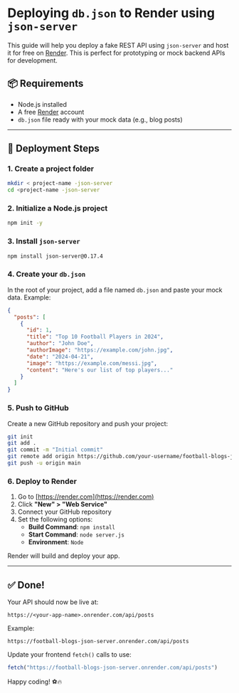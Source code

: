 # Deploying `db.json` to Render using `json-server`

This guide will help you deploy a fake REST API using `json-server` and host it for free on [Render](https://render.com). This is perfect for prototyping or mock backend APIs for development.

## 📦 Requirements

- Node.js installed
- A free [Render](https://render.com) account
- `db.json` file ready with your mock data (e.g., blog posts)

---

## 🚀 Deployment Steps

### 1. Create a project folder

```bash
mkdir < project-name -json-server
cd <project-name -json-server
```

### 2. Initialize a Node.js project

```bash
npm init -y
```

### 3. Install `json-server`

```bash
npm install json-server@0.17.4
```

### 4. Create your `db.json`

In the root of your project, add a file named `db.json` and paste your mock data. Example:

```json
{
  "posts": [
    {
      "id": 1,
      "title": "Top 10 Football Players in 2024",
      "author": "John Doe",
      "authorImage": "https://example.com/john.jpg",
      "date": "2024-04-21",
      "image": "https://example.com/messi.jpg",
      "content": "Here's our list of top players..."
    }
  ]
}
```


### 5. Push to GitHub

Create a new GitHub repository and push your project:

```bash
git init
git add .
git commit -m "Initial commit"
git remote add origin https://github.com/your-username/football-blogs-json-server.git
git push -u origin main
```

### 6. Deploy to Render

1. Go to [https://render.com](https://render.com)
2. Click **"New" > "Web Service"**
3. Connect your GitHub repository
4. Set the following options:
   - **Build Command**: `npm install`
   - **Start Command**: `node server.js`
   - **Environment**: `Node`


Render will build and deploy your app.

---

## ✅ Done!

Your API should now be live at:

```
https://<your-app-name>.onrender.com/api/posts
```

Example:

```
https://football-blogs-json-server.onrender.com/api/posts
```

Update your frontend `fetch()` calls to use:

```js
fetch("https://football-blogs-json-server.onrender.com/api/posts")
```

Happy coding! ⚽🔥

